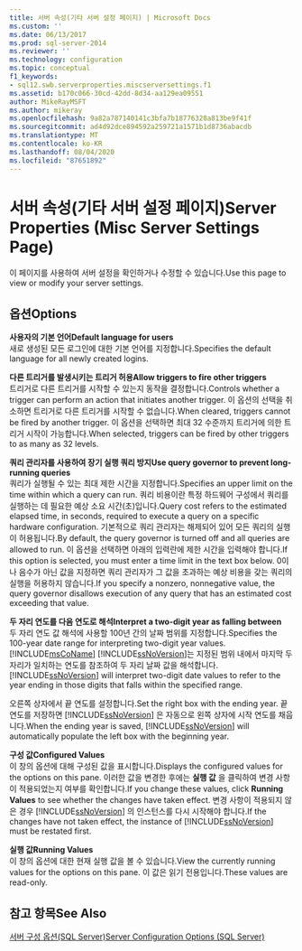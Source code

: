 ```yaml
---
title: 서버 속성(기타 서버 설정 페이지) | Microsoft Docs
ms.custom: ''
ms.date: 06/13/2017
ms.prod: sql-server-2014
ms.reviewer: ''
ms.technology: configuration
ms.topic: conceptual
f1_keywords:
- sql12.swb.serverproperties.miscserversettings.f1
ms.assetid: b170c066-30cd-42dd-8d34-aa129ea09551
author: MikeRayMSFT
ms.author: mikeray
ms.openlocfilehash: 9a82a787140141c3bfa7b18776328a813be9f41f
ms.sourcegitcommit: ad4d92dce894592a259721a1571b1d8736abacdb
ms.translationtype: MT
ms.contentlocale: ko-KR
ms.lasthandoff: 08/04/2020
ms.locfileid: "87651892"
---
```

# <a name="server-properties-misc-server-settings-page"></a><span data-ttu-id="2a44a-102">서버 속성(기타 서버 설정 페이지)</span><span class="sxs-lookup"><span data-stu-id="2a44a-102">Server Properties (Misc Server Settings Page)</span></span>
  <span data-ttu-id="2a44a-103">이 페이지를 사용하여 서버 설정을 확인하거나 수정할 수 있습니다.</span><span class="sxs-lookup"><span data-stu-id="2a44a-103">Use this page to view or modify your server settings.</span></span>  
  
## <a name="options"></a><span data-ttu-id="2a44a-104">옵션</span><span class="sxs-lookup"><span data-stu-id="2a44a-104">Options</span></span>  
 <span data-ttu-id="2a44a-105">**사용자의 기본 언어**</span><span class="sxs-lookup"><span data-stu-id="2a44a-105">**Default language for users**</span></span>  
 <span data-ttu-id="2a44a-106">새로 생성된 모든 로그인에 대한 기본 언어를 지정합니다.</span><span class="sxs-lookup"><span data-stu-id="2a44a-106">Specifies the default language for all newly created logins.</span></span>  
  
 <span data-ttu-id="2a44a-107">**다른 트리거를 발생시키는 트리거 허용**</span><span class="sxs-lookup"><span data-stu-id="2a44a-107">**Allow triggers to fire other triggers**</span></span>  
 <span data-ttu-id="2a44a-108">트리거로 다른 트리거를 시작할 수 있는지 동작을 결정합니다.</span><span class="sxs-lookup"><span data-stu-id="2a44a-108">Controls whether a trigger can perform an action that initiates another trigger.</span></span> <span data-ttu-id="2a44a-109">이 옵션의 선택을 취소하면 트리거로 다른 트리거를 시작할 수 없습니다.</span><span class="sxs-lookup"><span data-stu-id="2a44a-109">When cleared, triggers cannot be fired by another trigger.</span></span> <span data-ttu-id="2a44a-110">이 옵션을 선택하면 최대 32 수준까지 트리거에 의한 트리거 시작이 가능합니다.</span><span class="sxs-lookup"><span data-stu-id="2a44a-110">When selected, triggers can be fired by other triggers to as many as 32 levels.</span></span>  
  
 <span data-ttu-id="2a44a-111">**쿼리 관리자를 사용하여 장기 실행 쿼리 방지**</span><span class="sxs-lookup"><span data-stu-id="2a44a-111">**Use query governor to prevent long-running queries**</span></span>  
 <span data-ttu-id="2a44a-112">쿼리가 실행될 수 있는 최대 제한 시간을 지정합니다.</span><span class="sxs-lookup"><span data-stu-id="2a44a-112">Specifies an upper limit on the time within which a query can run.</span></span> <span data-ttu-id="2a44a-113">쿼리 비용이란 특정 하드웨어 구성에서 쿼리를 실행하는 데 필요한 예상 소요 시간(초)입니다.</span><span class="sxs-lookup"><span data-stu-id="2a44a-113">Query cost refers to the estimated elapsed time, in seconds, required to execute a query on a specific hardware configuration.</span></span> <span data-ttu-id="2a44a-114">기본적으로 쿼리 관리자는 해제되어 있어 모든 쿼리의 실행이 허용됩니다.</span><span class="sxs-lookup"><span data-stu-id="2a44a-114">By default, the query governor is turned off and all queries are allowed to run.</span></span> <span data-ttu-id="2a44a-115">이 옵션을 선택하면 아래의 입력란에 제한 시간을 입력해야 합니다.</span><span class="sxs-lookup"><span data-stu-id="2a44a-115">If this option is selected, you must enter a time limit in the text box below.</span></span> <span data-ttu-id="2a44a-116">0이나 음수가 아닌 값을 지정하면 쿼리 관리자가 그 값을 초과하는 예상 비용을 갖는 쿼리의 실행을 허용하지 않습니다.</span><span class="sxs-lookup"><span data-stu-id="2a44a-116">If you specify a nonzero, nonnegative value, the query governor disallows execution of any query that has an estimated cost exceeding that value.</span></span>  
  
 <span data-ttu-id="2a44a-117">**두 자리 연도를 다음 연도로 해석**</span><span class="sxs-lookup"><span data-stu-id="2a44a-117">**Interpret a two-digit year as falling between**</span></span>  
 <span data-ttu-id="2a44a-118">두 자리 연도 값 해석에 사용할 100년 간의 날짜 범위를 지정합니다.</span><span class="sxs-lookup"><span data-stu-id="2a44a-118">Specifies the 100-year date range for interpreting two-digit year values.</span></span> [!INCLUDE[msCoName](../../includes/msconame-md.md)] <span data-ttu-id="2a44a-119">[!INCLUDE[ssNoVersion](../../includes/ssnoversion-md.md)]는 지정된 범위 내에서 마지막 두 자리가 일치하는 연도를 참조하여 두 자리 날짜 값을 해석합니다.</span><span class="sxs-lookup"><span data-stu-id="2a44a-119">[!INCLUDE[ssNoVersion](../../includes/ssnoversion-md.md)] will interpret two-digit date values to refer to the year ending in those digits that falls within the specified range.</span></span>  
  
 <span data-ttu-id="2a44a-120">오른쪽 상자에서 끝 연도를 설정합니다.</span><span class="sxs-lookup"><span data-stu-id="2a44a-120">Set the right box with the ending year.</span></span> <span data-ttu-id="2a44a-121">끝 연도를 저장하면 [!INCLUDE[ssNoVersion](../../includes/ssnoversion-md.md)] 은 자동으로 왼쪽 상자에 시작 연도를 채웁니다.</span><span class="sxs-lookup"><span data-stu-id="2a44a-121">When the ending year is saved, [!INCLUDE[ssNoVersion](../../includes/ssnoversion-md.md)] will automatically populate the left box with the beginning year.</span></span>  
  
 <span data-ttu-id="2a44a-122">**구성 값**</span><span class="sxs-lookup"><span data-stu-id="2a44a-122">**Configured Values**</span></span>  
 <span data-ttu-id="2a44a-123">이 창의 옵션에 대해 구성된 값을 표시합니다.</span><span class="sxs-lookup"><span data-stu-id="2a44a-123">Displays the configured values for the options on this pane.</span></span> <span data-ttu-id="2a44a-124">이러한 값을 변경한 후에는 **실행 값** 을 클릭하여 변경 사항이 적용되었는지 여부를 확인합니다.</span><span class="sxs-lookup"><span data-stu-id="2a44a-124">If you change these values, click **Running Values** to see whether the changes have taken effect.</span></span> <span data-ttu-id="2a44a-125">변경 사항이 적용되지 않은 경우 [!INCLUDE[ssNoVersion](../../includes/ssnoversion-md.md)] 의 인스턴스를 다시 시작해야 합니다.</span><span class="sxs-lookup"><span data-stu-id="2a44a-125">If the changes have not taken effect, the instance of [!INCLUDE[ssNoVersion](../../includes/ssnoversion-md.md)] must be restated first.</span></span>  
  
 <span data-ttu-id="2a44a-126">**실행 값**</span><span class="sxs-lookup"><span data-stu-id="2a44a-126">**Running Values**</span></span>  
 <span data-ttu-id="2a44a-127">이 창의 옵션에 대한 현재 실행 값을 볼 수 있습니다.</span><span class="sxs-lookup"><span data-stu-id="2a44a-127">View the currently running values for the options on this pane.</span></span> <span data-ttu-id="2a44a-128">이 값은 읽기 전용입니다.</span><span class="sxs-lookup"><span data-stu-id="2a44a-128">These values are read-only.</span></span>  
  
## <a name="see-also"></a><span data-ttu-id="2a44a-129">참고 항목</span><span class="sxs-lookup"><span data-stu-id="2a44a-129">See Also</span></span>  
 [<span data-ttu-id="2a44a-130">서버 구성 옵션&#40;SQL Server&#41;</span><span class="sxs-lookup"><span data-stu-id="2a44a-130">Server Configuration Options &#40;SQL Server&#41;</span></span>](server-configuration-options-sql-server.md)  
  
  
